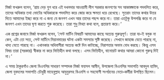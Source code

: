 মির্জা ফখরুল বলেন, ‘প্রায় দেড় যুগ ধরে এই দখলদার আওয়ামী লীগ সরকার জনগণের সব আকাঙ্ক্ষাকে পদদলিত করে, তাদের অধিকার তথা ভোটের অধিকারকে পদদলিত করে জোর করে ক্ষমতা ধরে রেখেছে। সুতরাং তাদের কথার উত্তর দিতে আমাদের ইচ্ছা করে না এ জন্য যে জনগণ এখন আর তাদের পছন্দ করে না। তারা এতটুকু উপলব্ধি করে না যে জনগণ এখন তাদের ঘৃণা করতে শুরু করেছে। তারা শুধু মিথ্যা কথা বলে, প্রতারণা করে।’

এক প্রশ্নের জবাবে মির্জা ফখরুল বলেন, ‘সেন্ট মার্টিন বিষয়টি আমাদের কাছে অত্যন্ত গুরুত্বপূর্ণ। তারা যা–ই বলুক না কেন, এটা তো সত্য, সেন্ট মার্টিনে মিয়ানমারের ঘটনা একটা সমস্যার সৃষ্টি করেছে। সেখানে জাহাজ যেতে পারছে না, খাদ্য যেতে পারছে না। এখানকার অধিবাসীরা অত্যন্ত কষ্টে দিন কাটাচ্ছে, নিরাপত্তার অভাব বোধ করছে। কিন্তু এসব বিষয় তারা (সরকার) স্বীকার না করে ভিত্তিহীন কথা বলছে। এসব ভিত্তিহীন, বানোয়াট কথার আমরা কোনো গুরুত্ব দিই না।’

এ সময় ঠাকুরগাঁও জেলা বিএনপির সাধারণ সম্পাদক মির্জা ফয়সল আমীন, উপজেলা বিএনপির সভাপতি আবদুল হামিদ, জেলা যুবদলের সভাপতি চৌধুরী মাহেবুল্লাহ আবুনুরসহ বিএনপি ও সহযোগী সংগঠনের নেতা–কর্মীরা উপস্থিত ছিলেন।
